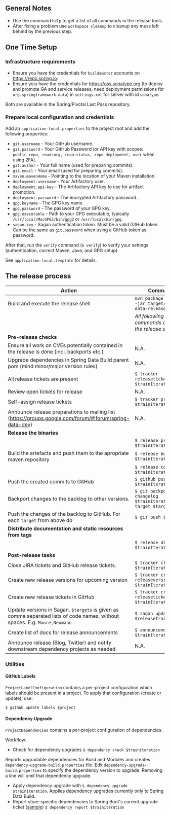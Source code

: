 ## General Notes

* Use the command `help` to get a list of all commands in the release tools.
* After fixing a problem use `workspace cleanup` to cleanup any mess left behind by the previous step.

## One Time Setup

### Infrastructure requirements

- Ensure you have the credentials for `buildmaster` accounts on https://repo.spring.io.
- Ensure yoiu have the credentials for https://oss.sonatype.org (to deploy and promote GA and service releases, need deployment permissions for `org.springframework.data`) in `settings.xml` for server with id `sonatype`.

Both are available in the Spring/Pivotal Last Pass repository.

### Prepare local configuration and credentials

Add an `application-local.properties` to the project root and add the following properties:

- `git.username` - Your GitHub username.
- `git.password` - Your GitHub Password (or API key with scopes: `public_repo, read:org, repo:status, repo_deployment, user` when using 2FA).
- `git.author` - Your full name (used for preparing commits).
- `git.email` - Your email (used for preparing commits).
- `maven.mavenHome` - Pointing to the location of your Maven installation.
- `deployment.username` - Your Artifactory user.
- `deployment.api-key` - The Artifactory API key to use for artifact promotion.
- `deployment.password` - The encrypted Artifactory password..
- `gpg.keyname` - The GPG key name.
- `gpg.password` - The password of your GPG key.
- `gpg.executable` - Path to your GPG executable, typically `/usr/local/MacGPG2/bin/gpg2`
  or `/usr/local/bin/gpg`.
- `sagan.key` - Sagan authentication token. Must be a valid GitHub token. Can be the same
  as `git.password` when using a GitHub token as password.

After that, run the `verify` command (`$ verify`) to verify your settings (authentication,
correct Maven, Java, and GPG setup).

See `application-local.template` for details.

## The release process


| Action | Command |
|--------|---------|
| Build and execute the release shell | `mvn package && java -jar target/spring-data-release-cli.jar` |
|  | *All following commands are run in the release shell* |
| **Pre-release checks** | |
| Ensure all work on CVEs potentially contained in the release is done (incl. backports etc.) | N.A. |
| Upgrade dependencies in Spring Data Build parent pom (mind minor/major version rules) | N.A. |
| All release tickets are present | `$ tracker releasetickets $trainIteration` |
| Review open tickets for release | N.A. |
| Self-assign release tickets | `$ tracker prepare $trainIteration` |
| Announce release preparations to mailing list (https://groups.google.com/forum/#!forum/spring-data-dev) | N.A. |
| **Release the binaries** ||
| | `$ release prepare $trainIteration` |
| Build the artefacts and push them to the apropriate maven repository | `$ release build $trainIteration` |
| |`$ release conclude $trainIteration` |
| Push the created commits to GitHub |`$ github push $trainIteration` |
| Backport changes to the backlog to other versions. | `$ git backport changelog $trainIteration --target $targets` |
| Push the changes of the backlog to GitHub. For each `target` from above do |`$ git push $target` |
| **Distribute documentation and static resources from tags** ||
||`$ release distribute $trainIteration`|
| **Post-release tasks** ||
|Close JIRA tickets and GitHub release tickets.|`$ tracker close $trainIteration`|
|Create new release versions for upcoming version|`$ tracker create releaseversions $trainIteration.next`|
|Create new release tickets in GitHub |`$ tracker create releasetickets $trainIteration.next`|
| Update versions in Sagan. `$targets` is given as comma separated lists of code names, without spaces. E.g. `Moore,Neumann` | `$ sagan update $releasetrains`|
|  Create list of docs for release announcements | `$ announcement $trainIteration`|
| Announce release (Blog, Twitter) and notify downstream dependency projects as needed. | N.A. |

### Utilities

#### GitHub Labels

`ProjectLabelConfiguration` contains a per-project configuration which labels should be present in a project. To apply that configuration (create or update), use:

```
$ github update labels $project
```

#### Dependency Upgrade

`ProjectDependencies` contains a per-project configuration of dependencies.

Workflow:

* Check for dependency upgrades `$ dependency check $trainIteration`

Reports upgradable dependencies for Build and Modules and creates `dependency-upgrade-build.properties` file. 
Edit `dependency-upgrade-build.properties` to specify the dependency version to upgrade. Removing a line will omit that dependency upgrade.

* Apply dependency upgrade with `$ dependency upgrade $trainIteration`. Applies dependency upgrades currently only to Spring Data Build.
* Report store-specific dependencies to Spring Boot's current upgrade ticket ([sample](https://github.com/spring-projects/spring-boot/issues/24036)) `$ dependency report $trainIteration`
